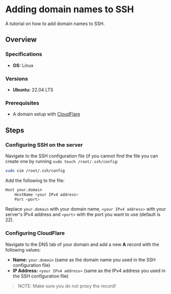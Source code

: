 
# Adding domain names to SSH
A tutorial on how to add domain names to SSH.
## Overview
### Specifications
* **OS:** Linux
### Versions
* **Ubuntu:** 22.04 LTS
### Prerequisites
* A domain setup with [CloudFlare](https://www.cloudflare.com/)
## Steps
### Configuring SSH on the server
Navigate to the SSH configuration file (if you cannot find the file you can create one by running `sudo touch /root/.ssh/config`:
```bash
sudo vim /root/.ssh/config
```

Add the following to the file:
```bash
Host your.domain
    HostName <your IPv4 address>
    Port <port>
```

Replace `your.domain` with your domain name, `<your IPv4 address>` with your server's IPv4 address and `<port>` with the port you want to use (default is 22).

### Configuring CloudFlare
Navigate to the DNS tab of your domain and add a new **A** record with the following values:
* **Name:** `your.domain` (same as the domain name you used in the SSH configuration file)
* **IP Address:** `<your IPv4 address>` (same as the IPv4 address you used in the SSH configuration file)
> NOTE: Make sure you do not proxy the record! 
